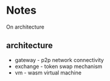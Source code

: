 # Notes

On architecture

## architecture

- gateway - p2p network connectivity
- exchange - token swap mechanism
- vm - wasm virtual machine

